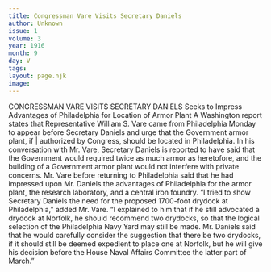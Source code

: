 ```yaml
---
title: Congressman Vare Visits Secretary Daniels
author: Unknown
issue: 1
volume: 3
year: 1916
month: 9
day: V
tags:
layout: page.njk
image:
---
```

CONGRESSMAN VARE VISITS SECRETARY DANIELS    Seeks to Impress Advantages of Philadelphia for Location of Armor Plant       A Washington report states that Representative William S. Vare came from Philadelphia Monday to appear before Secretary Daniels and urge that the Government armor plant, if | authorized by Congress, should be located in Philadelphia. In his conversation with Mr. Vare, Secretary Daniels is reported to have said that the Government would required twice as much armor as heretofore, and the building of a Government armor plant would not interfere with private concerns.       Mr. Vare before returning to Philadelphia said that he had impressed upon Mr. Daniels the advantages of Philadelphia for the armor plant, the research laboratory, and a central iron foundry.       “I tried to show Secretary Daniels the need for the proposed 1700-foot drydock at Philadelphia,” added Mr. Vare. “I explained to him that if he still advocated a drydock at Norfolk, he should recommend two drydocks, so that the logical selection of the Philadelphia Navy Yard may still be made. Mr. Daniels said that he would carefully consider the suggestion that there be two drydocks, if it should still be deemed expedient to place one at Norfolk, but he will give his decision before the House Naval Affairs Committee the latter part of March.” 

